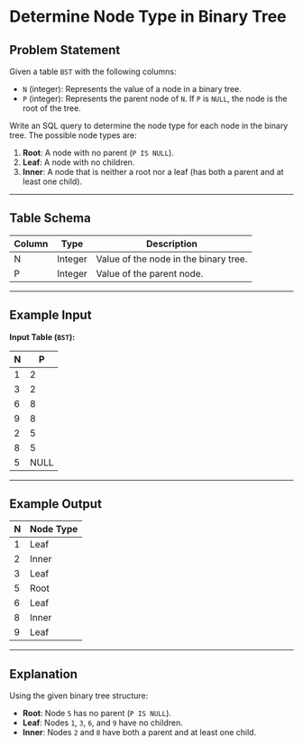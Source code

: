 # Determine Node Type in Binary Tree

## Problem Statement
Given a table `BST` with the following columns:
- `N` (integer): Represents the value of a node in a binary tree.
- `P` (integer): Represents the parent node of `N`. If `P` is `NULL`, the node is the root of the tree.

Write an SQL query to determine the node type for each node in the binary tree. The possible node types are:
1. **Root**: A node with no parent (`P IS NULL`).
2. **Leaf**: A node with no children.
3. **Inner**: A node that is neither a root nor a leaf (has both a parent and at least one child).

---

## Table Schema

| Column | Type    | Description                         |
|--------|---------|-------------------------------------|
| N      | Integer | Value of the node in the binary tree. |
| P      | Integer | Value of the parent node.           |

---

## Example Input

**Input Table (`BST`):**

| N  | P    |
|----|------|
| 1  | 2    |
| 3  | 2    |
| 6  | 8    |
| 9  | 8    |
| 2  | 5    |
| 8  | 5    |
| 5  | NULL |

---

## Example Output

| N  | Node Type |
|----|-----------|
| 1  | Leaf      |
| 2  | Inner     |
| 3  | Leaf      |
| 5  | Root      |
| 6  | Leaf      |
| 8  | Inner     |
| 9  | Leaf      |

---

## Explanation

Using the given binary tree structure:
- **Root**: Node `5` has no parent (`P IS NULL`).
- **Leaf**: Nodes `1`, `3`, `6`, and `9` have no children.
- **Inner**: Nodes `2` and `8` have both a parent and at least one child.